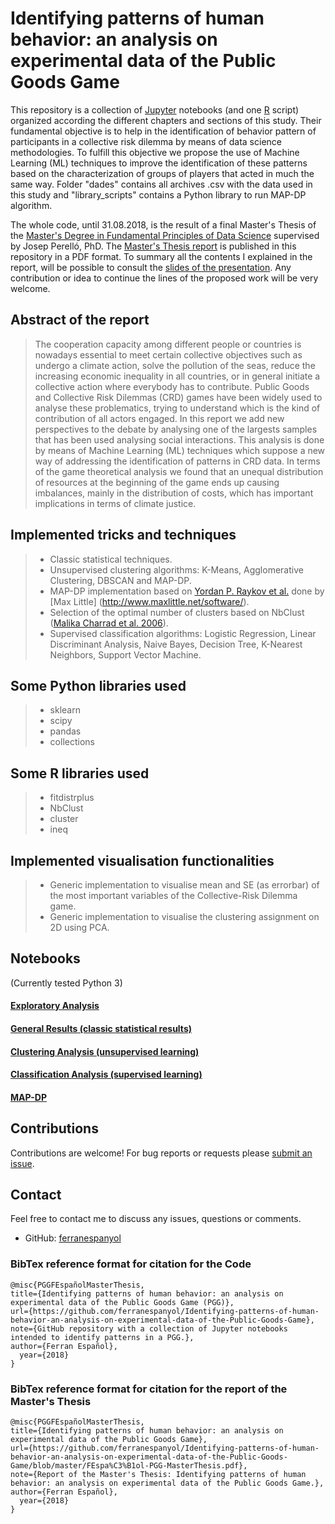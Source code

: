 # Identifying patterns of human behavior: an analysis on experimental data of the Public Goods Game

This repository is a collection of [Jupyter](https://jupyter.org/) notebooks (and one [R](https://www.r-project.org/) script) organized according the different chapters and sections of this study. Their fundamental objective is to help in the identification of behavior pattern of participants in a collective risk dilemma by means of data science methodologies. To fulfill this objective we propose the use of Machine Learning (ML) techniques to improve the identification of these patterns based on the characterization of groups of players that acted in much the same way. Folder "dades" contains all archives .csv with the data used in this study and "library_scripts" contains a Python library to run MAP-DP algorithm. 

The whole code, until 31.08.2018, is the result of a final Master's Thesis of the [Master's Degree in Fundamental Principles of Data Science](http://www.ub.edu/estudis/en/mastersuniversitaris/cienciadades/introduction) supervised by Josep Perelló, PhD. The [Master's Thesis report](https://github.com/ferranespanyol/Identifying-patterns-of-human-behavior-an-analysis-on-experimental-data-of-the-Public-Goods-Game/blob/master/FEspa%C3%B1ol-PGG-MasterThesis.pdf) is published in this repository in a PDF format. To summary all the contents I explained in the report, will be possible to consult the [slides of the presentation](https://github.com/ferranespanyol/Identifying-patterns-of-human-behavior-an-analysis-on-experimental-data-of-the-Public-Goods-Game/blob/master/FEspa%C3%B1ol-PGG-Slides.pdf). Any contribution or idea to continue the lines of the proposed work will be very welcome.

## Abstract of the report

> The cooperation capacity among different people or countries is nowadays essential to meet certain collective objectives such as undergo a climate action, solve the pollution of the seas, reduce the increasing economic inequality in all countries, or in general initiate a collective action where everybody has to contribute. Public Goods and Collective Risk Dilemmas (CRD) games have been widely used to analyse these problematics, trying to understand which is the kind of contribution of all actors engaged. In this report we add new perspectives to the debate by analysing one of the largests samples that has been used analysing social interactions. This analysis is done by means of Machine Learning (ML) techniques which suppose a new way of addressing the identification of patterns in CRD data. In terms of the game theoretical analysis we found that an unequal distribution of resources at the beginning of the game ends up causing imbalances, mainly in the distribution of costs, which has important implications in terms of climate justice.


## Implemented tricks and techniques

> - Classic statistical techniques. 
> - Unsupervised clustering algorithms: K-Means, Agglomerative Clustering, DBSCAN and MAP-DP.
> - MAP-DP implementation based on [Yordan P. Raykov et al.](http://journals.plos.org/plosone/article/file?id=10.1371/journal.pone.0162259&type=printable) done by [Max Little] (http://www.maxlittle.net/software/).
> - Selection of the optimal number of clusters based on NbClust ([Malika Charrad et al. 2006](https://www.researchgate.net/publication/275463140_Determining_the_number_of_clusters_using_NbClust_package)).
> - Supervised classification algorithms: Logistic Regression, Linear Discriminant Analysis, Naive Bayes, Decision Tree, K-Nearest Neighbors, Support Vector Machine.

## Some Python libraries used

> - sklearn
> - scipy
> - pandas
> - collections

## Some R libraries used

> - fitdistrplus
> - NbClust
> - cluster
> - ineq

## Implemented visualisation functionalities

> - Generic implementation to visualise mean and SE (as errorbar) of the most important variables of the Collective-Risk Dilemma game.
> - Generic implementation to visualise the clustering assignment on 2D using PCA.


## Notebooks
(Currently tested Python 3)

#### [Exploratory Analysis](https://github.com/ferranespanyol/Identifying-patterns-of-human-behavior-an-analysis-on-experimental-data-of-the-Public-Goods-Game/blob/master/TFM%20-%20Exploratory%20Analysis.ipynb)

#### [General Results (classic statistical results)](https://github.com/ferranespanyol/Identifying-patterns-of-human-behavior-an-analysis-on-experimental-data-of-the-Public-Goods-Game/blob/master/TFM%20-%20General%20Results.ipynb)

#### [Clustering Analysis (unsupervised learning)](https://github.com/ferranespanyol/Identifying-patterns-of-human-behavior-an-analysis-on-experimental-data-of-the-Public-Goods-Game/blob/master/TFM%20-%20Cluster%20Analysis.ipynb)

#### [Classification Analysis (supervised learning)](https://github.com/ferranespanyol/Identifying-patterns-of-human-behavior-an-analysis-on-experimental-data-of-the-Public-Goods-Game/blob/master/TFM%20-%20Classification%20Analysis.ipynb) 

#### [MAP-DP](https://github.com/ferranespanyol/Identifying-patterns-of-human-behavior-an-analysis-on-experimental-data-of-the-Public-Goods-Game/blob/master/MAP-DP.ipynb) 



## Contributions

Contributions are welcome!  For bug reports or requests please [submit an issue](https://github.com/ferranespanyol/Identifying-patterns-of-human-behavior-an-analysis-on-experimental-data-of-the-Public-Goods-Game/issues).

## Contact  

Feel free to contact me to discuss any issues, questions or comments.

* GitHub: [ferranespanyol](https://github.com/ferranespanyol)


### BibTex reference format for citation for the Code
```
@misc{PGGFEspañolMasterThesis,
title={Identifying patterns of human behavior: an analysis on experimental data of the Public Goods Game (PGG)},
url={https://github.com/ferranespanyol/Identifying-patterns-of-human-behavior-an-analysis-on-experimental-data-of-the-Public-Goods-Game},
note={GitHub repository with a collection of Jupyter notebooks intended to identify patterns in a PGG.},
author={Ferran Español},
  year={2018}
}
```
### BibTex reference format for citation for the report of the Master's Thesis

```
@misc{PGGFEspañolMasterThesis,
title={Identifying patterns of human behavior: an analysis on experimental data of the Public Goods Game},
url={https://github.com/ferranespanyol/Identifying-patterns-of-human-behavior-an-analysis-on-experimental-data-of-the-Public-Goods-Game/blob/master/FEspa%C3%B1ol-PGG-MasterThesis.pdf},
note={Report of the Master's Thesis: Identifying patterns of human behavior: an analysis on experimental data of the Public Goods Game.},
author={Ferran Español},
  year={2018}
}
```

